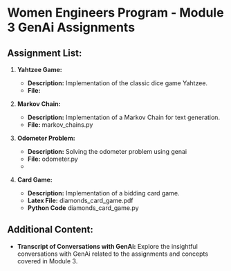# Women Engineers Program - Module 3 GenAi Assignments

## Assignment List:

1. **Yahtzee Game:**
   - **Description:** Implementation of the classic dice game Yahtzee.
   - **File:** 

2. **Markov Chain:**
   - **Description:** Implementation of a Markov Chain for text generation.
   - **File:** markov_chains.py

3. **Odometer Problem:**
   - **Description:** Solving the odometer problem using genai
   - **File:** odometer.py
   - 
5. **Card Game:**
   - **Description:** Implementation of a bidding card game.
   - **Latex File:** diamonds_card_game.pdf
   - **Python Code** diamonds_card_game.py

## Additional Content:

- **Transcript of Conversations with GenAi:**
  Explore the insightful conversations with GenAi related to the assignments and concepts covered in Module 3.

